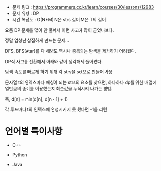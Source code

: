 * 문제 링크 : https://programmers.co.kr/learn/courses/30/lessons/12983
* 문제 유형 : DP
* 시간 복잡도 : O(N*M) N은 strs 길이 M은 T의 길이

요즘 DP 문제를 많이 안 풀어서 이런 사고가 많이 굳었나보다.

정말 엄청난 삽집하게 만드는 문제...

DFS, BFS(Atar)를 다 해봐도 역시나 중복되는 탐색을 제거하기 어려웠다.

DP식 사고를 전환해서 아래와 같이 생각해서 풀어봤다.

탐색 속도를 빠르게 하기 위해 각 strs을 set으로 만들어 사용

문자열 t의 인덱스마다 매칭이 되는 strs의 요소를 찾으면, 하나하나 dp를 위한 배열에 얼만큼의 종이를 이용했는지 최솟값을 누적시켜 나가는 방법.

즉, d[n] = min(d[n], d[n - 1] + 1)

각 루프마다 t의 인덱스에 완성시키지 못 했다면 -1을 리턴


# 언어별 특이사항

- C++

- Python

- Java

